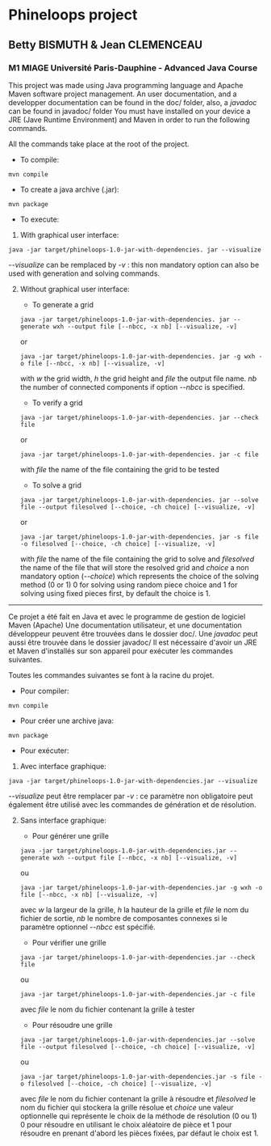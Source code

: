 # Phineloops project

## Betty BISMUTH & Jean CLEMENCEAU

### M1 MIAGE Université Paris-Dauphine - Advanced Java Course

This project was made using Java programming language and Apache Maven software project management.
An user documentation, and a developper documentation can be found in the doc/ folder, also, a *javadoc* can be found in javadoc/ folder
You must have installed on your device a JRE (Jave Runtime Environment) and Maven in order to run the following commands.

All the commands take place at the root of the project.

* To compile:

```mvn compile```

* To create a java archive (.jar):

```mvn package```

* To execute:

1. With graphical user interface:

```java -jar target/phineloops-1.0-jar-with-dependencies. jar --visualize ```

   *--visualize* can be remplaced by *-v* : this non mandatory option can also be used with generation and solving commands.

2. Without graphical user interface:

     * To generate a grid

      ```java -jar target/phineloops-1.0-jar-with-dependencies. jar --generate wxh --output file [--nbcc, -x nb] [--visualize, -v]```

      or

      ```java -jar target/phineloops-1.0-jar-with-dependencies. jar -g wxh -o file [--nbcc, -x nb] [--visualize, -v]```

    with *w* the grid width, *h* the grid height and *file* the output file name. *nb* the number of connected components if option *--nbcc* is specified.


    * To verify a grid

    ```java -jar target/phineloops-1.0-jar-with-dependencies. jar --check file```

    or

   ```java -jar target/phineloops-1.0-jar-with-dependencies. jar -c file```

    with *file* the name of the file containing the grid to be tested

    * To solve a grid

    ```java -jar target/phineloops-1.0-jar-with-dependencies. jar --solve file --output filesolved [--choice, -ch choice] [--visualize, -v]```

      or

    ```java -jar target/phineloops-1.0-jar-with-dependencies. jar -s file -o filesolved [--choice, -ch choice] [--visualize, -v]```

     with *file* the name of the file containing the grid to solve and *filesolved* the name of the file that will store the resolved grid and *choice* a non mandatory option (*--choice*) which represents the choice of the solving method (0 or 1) 0 for solving using random piece choice and 1 for solving using fixed pieces first, by default the choice is 1.

________________________________________________________________________________________________________________________________________

Ce projet a été fait en Java et avec le programme de gestion de logiciel Maven (Apache)
Une documentation utilisateur, et une documentation développeur peuvent être trouvées dans le dossier doc/. Une *javadoc* peut aussi être trouvée dans le dossier javadoc/
Il est nécessaire d'avoir un JRE et Maven d'installés sur son appareil pour exécuter les commandes suivantes.

Toutes les commandes suivantes se font à la racine du projet.

* Pour compiler:

```mvn compile```

* Pour créer une archive java:

```mvn package```

* Pour exécuter:

1. Avec interface graphique:

```java -jar target/phineloops-1.0-jar-with-dependencies.jar --visualize```

*--visualize* peut être remplacer par *-v* : ce paramètre non obligatoire peut également être utilisé avec les commandes de génération et de résolution.

2. Sans interface graphique:

    * Pour générer une grille

    ```java -jar target/phineloops-1.0-jar-with-dependencies.jar --generate wxh --output file [--nbcc, -x nb] [--visualize, -v]```

      ou

    ```java -jar target/phineloops-1.0-jar-with-dependencies.jar -g wxh -o file [--nbcc, -x nb] [--visualize, -v]```

   avec *w* la largeur de la grille, *h* la hauteur de la grille et *file* le nom du fichier de sortie, *nb* le nombre de composantes connexes si le paramètre optionnel *--nbcc* est spécifié.


    * Pour vérifier une grille

    ```java -jar target/phineloops-1.0-jar-with-dependencies.jar --check file```

      ou

    ```java -jar target/phineloops-1.0-jar-with-dependencies.jar -c file```

      avec *file* le nom du fichier contenant la grille à tester

    * Pour résoudre une grille

    ```java -jar target/phineloops-1.0-jar-with-dependencies.jar --solve file --output filesolved [--choice, -ch choice] [--visualize, -v]```

   ou

    ```java -jar target/phineloops-1.0-jar-with-dependencies.jar -s file -o filesolved [--choice, -ch choice] [--visualize, -v]```

   avec *file* le nom du fichier contenant la grille à résoudre et *filesolved* le nom du fichier qui stockera la grille résolue et *choice* une valeur optionnelle qui représente le choix de la méthode de résolution (0 ou 1) 0 pour résoudre en utilisant le choix aléatoire de pièce et 1 pour résoudre en prenant d'abord les pièces fixées, par défaut le choix est 1.
